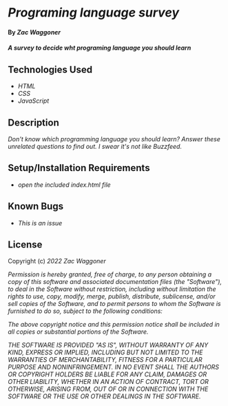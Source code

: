 # _Programing language survey_

#### By _**Zac Waggoner**_

#### _A survey to decide wht programing language you should learn_

## Technologies Used

* _HTML_
* _CSS_
* _JavaScript_

## Description

_Don't know which programming language you should learn? Answer these unrelated questions to find out. I swear it's not like Buzzfeed._

## Setup/Installation Requirements

* _open the included index.html file_

## Known Bugs

* _This is an issue_

## License

Copyright (c) _2022_ _Zac Waggoner_

_Permission is hereby granted, free of charge, to any person obtaining a copy of this software and associated documentation files (the "Software"), to deal in the Software without restriction, including without limitation the rights to use, copy, modify, merge, publish, distribute, sublicense, and/or sell copies of the Software, and to permit persons to whom the Software is furnished to do so, subject to the following conditions:_

_The above copyright notice and this permission notice shall be included in all copies or substantial portions of the Software._

_THE SOFTWARE IS PROVIDED "AS IS", WITHOUT WARRANTY OF ANY KIND, EXPRESS OR IMPLIED, INCLUDING BUT NOT LIMITED TO THE WARRANTIES OF MERCHANTABILITY, FITNESS FOR A PARTICULAR PURPOSE AND NONINFRINGEMENT. IN NO EVENT SHALL THE AUTHORS OR COPYRIGHT HOLDERS BE LIABLE FOR ANY CLAIM, DAMAGES OR OTHER LIABILITY, WHETHER IN AN ACTION OF CONTRACT, TORT OR OTHERWISE, ARISING FROM, OUT OF OR IN CONNECTION WITH THE SOFTWARE OR THE USE OR OTHER DEALINGS IN THE SOFTWARE._
